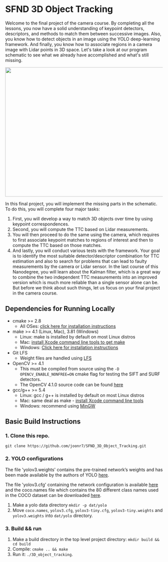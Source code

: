 # SFND 3D Object Tracking

Welcome to the final project of the camera course. By completing all the lessons, you now have a solid understanding of keypoint detectors, descriptors, and methods to match them between successive images. Also, you know how to detect objects in an image using the YOLO deep-learning framework. And finally, you know how to associate regions in a camera image with Lidar points in 3D space. Let's take a look at our program schematic to see what we already have accomplished and what's still missing.

<img src="images/course_code_structure.png" width="779" height="414" />

In this final project, you will implement the missing parts in the schematic. To do this, you will complete four major tasks: 
1. First, you will develop a way to match 3D objects over time by using keypoint correspondences. 
2. Second, you will compute the TTC based on Lidar measurements. 
3. You will then proceed to do the same using the camera, which requires to first associate keypoint matches to regions of interest and then to compute the TTC based on those matches. 
4. And lastly, you will conduct various tests with the framework. Your goal is to identify the most suitable detector/descriptor combination for TTC estimation and also to search for problems that can lead to faulty measurements by the camera or Lidar sensor. In the last course of this Nanodegree, you will learn about the Kalman filter, which is a great way to combine the two independent TTC measurements into an improved version which is much more reliable than a single sensor alone can be. But before we think about such things, let us focus on your final project in the camera course. 

## Dependencies for Running Locally
* cmake >= 2.8
  * All OSes: [click here for installation instructions](https://cmake.org/install/)
* make >= 4.1 (Linux, Mac), 3.81 (Windows)
  * Linux: make is installed by default on most Linux distros
  * Mac: [install Xcode command line tools to get make](https://developer.apple.com/xcode/features/)
  * Windows: [Click here for installation instructions](http://gnuwin32.sourceforge.net/packages/make.htm)
* Git LFS
  * Weight files are handled using [LFS](https://git-lfs.github.com/)
* OpenCV >= 4.1
  * This must be compiled from source using the `-D OPENCV_ENABLE_NONFREE=ON` cmake flag for testing the SIFT and SURF detectors.
  * The OpenCV 4.1.0 source code can be found [here](https://github.com/opencv/opencv/tree/4.1.0)
* gcc/g++ >= 5.4
  * Linux: gcc / g++ is installed by default on most Linux distros
  * Mac: same deal as make - [install Xcode command line tools](https://developer.apple.com/xcode/features/)
  * Windows: recommend using [MinGW](http://www.mingw.org/)

## Basic Build Instructions

### 1. Clone this repo.
`git clone https://github.com/joonr7/SFND_3D_Object_Tracking.git`

### 2. YOLO configurations

The file 'yolov3.weights' contains the pre-trained network’s weights and has been made available by the authors of YOLO [here](https://pjreddie.com/media/files/yolov3.weights).

The file 'yolov3.cfg' containing the network configuration is available [here](https://github.com/pjreddie/darknet/blob/master/cfg/yolov3.cfg) and the coco.names file which contains the 80 different class names used in the COCO dataset can be downloaded [here](https://github.com/pjreddie/darknet/blob/master/data/coco.names).
<br>
1. Make a yolo data directory `mkdir -p dat/yolo`
2. Move `coco.names`, `yolov3.cfg`, `yolov3-tiny.cfg`, `yolov3-tiny.weights` and `yolov3.weights` into  `dat/yolo` directory.

### 3. Build && run

1. Make a build directory in the top level project directory: `mkdir build && cd build`
2. Compile: `cmake .. && make`
3. Run it: `./3D_object_tracking`.
